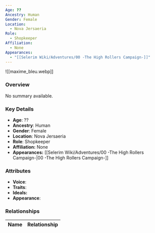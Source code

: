 ```yaml
---
Age: ??
Ancestry: Human
Gender: Female
Location:
  - Nova Jersaeria
Role:
  - Shopkeeper
Affiliation:
  - None
Appearances:
  - "[[Selerim Wiki/Adventures/00 -The High Rollers Campaign-]]"
---
```


![[maxime_bleu.webp]]

### Overview
No summary available.

### Key Details
- **Age**: ??
- **Ancestry**: Human
- **Gender**: Female
- **Location**: Nova Jersaeria
- **Role**: Shopkeeper
- **Affiliation:** None
- **Appearances:** [[Selerim Wiki/Adventures/00 -The High Rollers Campaign-\|00 -The High Rollers Campaign-]]

### Attributes
- **Voice**: 
- **Traits**: 
- **Ideals:** 
- **Appearance**:

### Relationships

| Name  | Relationship |
| ----- | ------------ |
